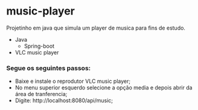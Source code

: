 # music-player
Projetinho em java que simula um player de musica para fins de estudo.

- Java
  - Spring-boot
- VLC music player


### Segue os seguintes passos:

- Baixe e instale o reprodutor VLC music player;
- No menu superior esquerdo selecione a opção media e depois abrir da área de tranferencia;
- Digite: http://localhost:8080/api/music;
